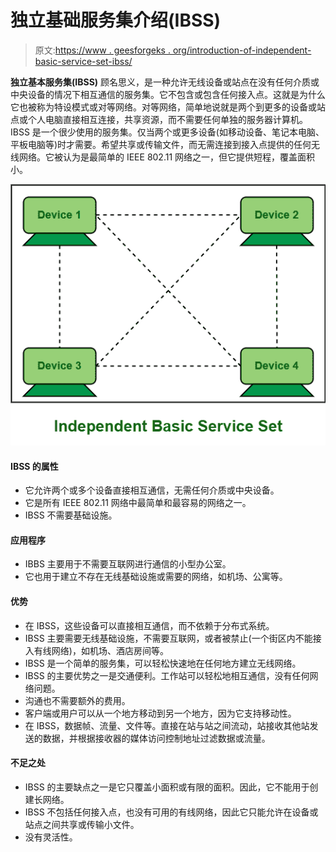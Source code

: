 # 独立基础服务集介绍(IBSS)

> 原文:[https://www . geesforgeks . org/introduction-of-independent-basic-service-set-ibss/](https://www.geeksforgeeks.org/introduction-of-independent-basic-service-set-ibss/)

**独立基本服务集(IBSS)** 顾名思义，是一种允许无线设备或站点在没有任何介质或中央设备的情况下相互通信的服务集。它不包含或包含任何接入点。这就是为什么它也被称为特设模式或对等网络。对等网络，简单地说就是两个到更多的设备或站点或个人电脑直接相互连接，共享资源，而不需要任何单独的服务器计算机。IBSS 是一个很少使用的服务集。仅当两个或更多设备(如移动设备、笔记本电脑、平板电脑等)时才需要。希望共享或传输文件，而无需连接到接入点提供的任何无线网络。它被认为是最简单的 IEEE 802.11 网络之一，但它提供短程，覆盖面积小。

![](img/b3d09cfc7e1ef13b81009597315e2cdd.png)

#### IBSS 的属性

*   它允许两个或多个设备直接相互通信，无需任何介质或中央设备。
*   它是所有 IEEE 802.11 网络中最简单和最容易的网络之一。
*   IBSS 不需要基础设施。

#### 应用程序

*   IBBS 主要用于不需要互联网进行通信的小型办公室。
*   它也用于建立不存在无线基础设施或需要的网络，如机场、公寓等。

#### 优势

*   在 IBSS，这些设备可以直接相互通信，而不依赖于分布式系统。
*   IBSS 主要需要无线基础设施，不需要互联网，或者被禁止(一个街区内不能接入有线网络)，如机场、酒店房间等。
*   IBSS 是一个简单的服务集，可以轻松快速地在任何地方建立无线网络。
*   IBSS 的主要优势之一是交通便利。工作站可以轻松地相互通信，没有任何网络问题。
*   沟通也不需要额外的费用。
*   客户端或用户可以从一个地方移动到另一个地方，因为它支持移动性。
*   在 IBSS，数据帧、流量、文件等。直接在站与站之间流动，站接收其他站发送的数据，并根据接收器的媒体访问控制地址过滤数据或流量。

#### 不足之处

*   IBSS 的主要缺点之一是它只覆盖小面积或有限的面积。因此，它不能用于创建长网络。
*   IBSS 不包括任何接入点，也没有可用的有线网络，因此它只能允许在设备或站点之间共享或传输小文件。
*   没有灵活性。